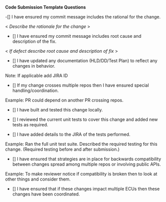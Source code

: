 **Code Submission Template Questions**

-[] I have ensured my commit message includes the rational for the change.

< *Describe the rationale for the change* >

- [] I have ensured my commit message includes root cause and description of the fix.

< *If defect describe root cause and description of fix* >

- [] I have updated any documentation (HLD/DD/Test Plan) to reflect any changes in behavior.

Note:  If applicable add JIRA ID

- [] If my change crosses multiple repos then I have ensured special handling/coordination.

Example: PR could depend on another PR crossing repos.

- [] I have built and tested this change locally.

- [] I reviewed the current unit tests to cover this change and added new tests as required.

- [] I have added details to the JIRA of the tests performed.

Example: Ran the full unit test suite. Described the required testing for this change. (Required testing before and after submission.)

- [] I have ensured that strategies are in place for backwards compatibility between changes spread among multiple repos or involving public APIs.

Example: To make reviewer notice if compatibility is broken then to look at other things and consider them.

- [] I have ensured that if these changes impact multiple ECUs then these changes have been coordinated.
